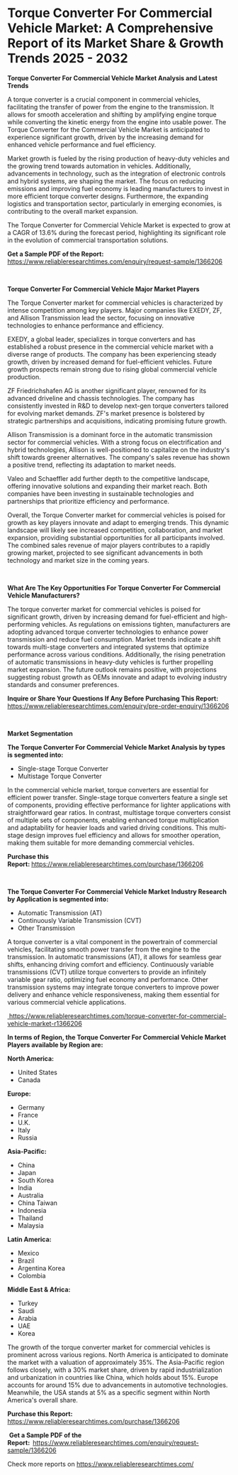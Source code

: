 <p><h1>Torque Converter For Commercial Vehicle Market: A Comprehensive Report of its Market Share & Growth Trends 2025 - 2032</h1></p><p><strong>Torque Converter For Commercial Vehicle Market Analysis and Latest Trends</strong></p>
<p><p>A torque converter is a crucial component in commercial vehicles, facilitating the transfer of power from the engine to the transmission. It allows for smooth acceleration and shifting by amplifying engine torque while converting the kinetic energy from the engine into usable power. The Torque Converter for the Commercial Vehicle Market is anticipated to experience significant growth, driven by the increasing demand for enhanced vehicle performance and fuel efficiency. </p><p>Market growth is fueled by the rising production of heavy-duty vehicles and the growing trend towards automation in vehicles. Additionally, advancements in technology, such as the integration of electronic controls and hybrid systems, are shaping the market. The focus on reducing emissions and improving fuel economy is leading manufacturers to invest in more efficient torque converter designs. Furthermore, the expanding logistics and transportation sector, particularly in emerging economies, is contributing to the overall market expansion. </p><p>The Torque Converter for Commercial Vehicle Market is expected to grow at a CAGR of 13.6% during the forecast period, highlighting its significant role in the evolution of commercial transportation solutions.</p></p>
<p><strong>Get a Sample PDF of the Report:&nbsp;</strong> <a href="https://www.reliableresearchtimes.com/enquiry/request-sample/1366206?utm_campaign=2220&utm_medium=2&utm_source=Github&utm_content=ia&utm_term=22032025&utm_id=torque-converter-for-commercial-vehicle">https://www.reliableresearchtimes.com/enquiry/request-sample/1366206</a></p>
<p>&nbsp;</p>
<p><strong>Torque Converter For Commercial Vehicle Major Market Players</strong></p>
<p><p>The Torque Converter market for commercial vehicles is characterized by intense competition among key players. Major companies like EXEDY, ZF, and Allison Transmission lead the sector, focusing on innovative technologies to enhance performance and efficiency.</p><p>EXEDY, a global leader, specializes in torque converters and has established a robust presence in the commercial vehicle market with a diverse range of products. The company has been experiencing steady growth, driven by increased demand for fuel-efficient vehicles. Future growth prospects remain strong due to rising global commercial vehicle production.</p><p>ZF Friedrichshafen AG is another significant player, renowned for its advanced driveline and chassis technologies. The company has consistently invested in R&D to develop next-gen torque converters tailored for evolving market demands. ZF's market presence is bolstered by strategic partnerships and acquisitions, indicating promising future growth.</p><p>Allison Transmission is a dominant force in the automatic transmission sector for commercial vehicles. With a strong focus on electrification and hybrid technologies, Allison is well-positioned to capitalize on the industry's shift towards greener alternatives. The company's sales revenue has shown a positive trend, reflecting its adaptation to market needs.</p><p>Valeo and Schaeffler add further depth to the competitive landscape, offering innovative solutions and expanding their market reach. Both companies have been investing in sustainable technologies and partnerships that prioritize efficiency and performance.</p><p>Overall, the Torque Converter market for commercial vehicles is poised for growth as key players innovate and adapt to emerging trends. This dynamic landscape will likely see increased competition, collaboration, and market expansion, providing substantial opportunities for all participants involved. The combined sales revenue of major players contributes to a rapidly growing market, projected to see significant advancements in both technology and market size in the coming years.</p></p>
<p>&nbsp;</p>
<p><strong>What Are The Key Opportunities For Torque Converter For Commercial Vehicle Manufacturers?</strong></p>
<p><p>The torque converter market for commercial vehicles is poised for significant growth, driven by increasing demand for fuel-efficient and high-performing vehicles. As regulations on emissions tighten, manufacturers are adopting advanced torque converter technologies to enhance power transmission and reduce fuel consumption. Market trends indicate a shift towards multi-stage converters and integrated systems that optimize performance across various conditions. Additionally, the rising penetration of automatic transmissions in heavy-duty vehicles is further propelling market expansion. The future outlook remains positive, with projections suggesting robust growth as OEMs innovate and adapt to evolving industry standards and consumer preferences.</p></p>
<p><strong>Inquire or Share Your Questions If Any Before Purchasing This Report:</strong> <a href="https://www.reliableresearchtimes.com/enquiry/pre-order-enquiry/1366206?utm_campaign=2220&utm_medium=2&utm_source=Github&utm_content=ia&utm_term=22032025&utm_id=torque-converter-for-commercial-vehicle">https://www.reliableresearchtimes.com/enquiry/pre-order-enquiry/1366206</a></p>
<p>&nbsp;</p>
<p><strong>Market Segmentation</strong></p>
<p><strong>The Torque Converter For Commercial Vehicle Market Analysis by types is segmented into:</strong></p>
<p><ul><li>Single-stage Torque Converter</li><li>Multistage Torque Converter</li></ul></p>
<p><p>In the commercial vehicle market, torque converters are essential for efficient power transfer. Single-stage torque converters feature a single set of components, providing effective performance for lighter applications with straightforward gear ratios. In contrast, multistage torque converters consist of multiple sets of components, enabling enhanced torque multiplication and adaptability for heavier loads and varied driving conditions. This multi-stage design improves fuel efficiency and allows for smoother operation, making them suitable for more demanding commercial vehicles.</p></p>
<p><strong>Purchase this Report:&nbsp;</strong><a href="https://www.reliableresearchtimes.com/purchase/1366206?utm_campaign=2220&utm_medium=2&utm_source=Github&utm_content=ia&utm_term=22032025&utm_id=torque-converter-for-commercial-vehicle">https://www.reliableresearchtimes.com/purchase/1366206</a></p>
<p>&nbsp;</p>
<p><strong>The Torque Converter For Commercial Vehicle Market Industry Research by Application is segmented into:</strong></p>
<p><ul><li>Automatic Transmission (AT)</li><li>Continuously Variable Transmission (CVT)</li><li>Other Transmission</li></ul></p>
<p><p>A torque converter is a vital component in the powertrain of commercial vehicles, facilitating smooth power transfer from the engine to the transmission. In automatic transmissions (AT), it allows for seamless gear shifts, enhancing driving comfort and efficiency. Continuously variable transmissions (CVT) utilize torque converters to provide an infinitely variable gear ratio, optimizing fuel economy and performance. Other transmission systems may integrate torque converters to improve power delivery and enhance vehicle responsiveness, making them essential for various commercial vehicle applications.</p></p>
<p><a href="https://www.reliableresearchtimes.com/torque-converter-for-commercial-vehicle-market-r1366206?utm_campaign=2220&utm_medium=2&utm_source=Github&utm_content=ia&utm_term=22032025&utm_id=torque-converter-for-commercial-vehicle">&nbsp;https://www.reliableresearchtimes.com/torque-converter-for-commercial-vehicle-market-r1366206</a></p>
<p><strong>In terms of Region, the Torque Converter For Commercial Vehicle Market Players available by Region are:</strong></p>
<p>
    <p> <strong> North America: </strong>
        <ul>
            <li>United States</li>
            <li>Canada</li>
        </ul>
        </p> 
    <p> <strong> Europe: </strong>
        <ul>
            <li>Germany</li>
            <li>France</li>
            <li>U.K.</li>
            <li>Italy</li>
            <li>Russia</li>
        </ul>
        </p> 
    <p> <strong> Asia-Pacific: </strong>
        <ul>
            <li>China</li>
            <li>Japan</li>
            <li>South Korea</li>
            <li>India</li>
            <li>Australia</li>
            <li>China Taiwan</li>
            <li>Indonesia</li>
            <li>Thailand</li>
            <li>Malaysia</li>
        </ul>
        </p> 
    <p> <strong> Latin America: </strong>
        <ul>
            <li>Mexico</li>
            <li>Brazil</li>
            <li>Argentina Korea</li>
            <li>Colombia</li>
        </ul>
        </p> 
    <p> <strong> Middle East & Africa: </strong>
        <ul>
            <li>Turkey</li>
            <li>Saudi</li>
            <li>Arabia</li>
            <li>UAE</li>
            <li>Korea</li>
        </ul>
    </p>
    </p>
<p><p>The growth of the torque converter market for commercial vehicles is prominent across various regions. North America is anticipated to dominate the market with a valuation of approximately 35%. The Asia-Pacific region follows closely, with a 30% market share, driven by rapid industrialization and urbanization in countries like China, which holds about 15%. Europe accounts for around 15% due to advancements in automotive technologies. Meanwhile, the USA stands at 5% as a specific segment within North America's overall share.</p></p>
<p><strong>Purchase this Report: </strong><a href="https://www.reliableresearchtimes.com/purchase/1366206?utm_campaign=2220&utm_medium=2&utm_source=Github&utm_content=ia&utm_term=22032025&utm_id=torque-converter-for-commercial-vehicle">https://www.reliableresearchtimes.com/purchase/1366206</a></p>
<p>&nbsp;<strong>Get a Sample PDF of the Report:&nbsp;&nbsp;</strong><a href="https://www.reliableresearchtimes.com/enquiry/request-sample/1366206?utm_campaign=2220&utm_medium=2&utm_source=Github&utm_content=ia&utm_term=22032025&utm_id=torque-converter-for-commercial-vehicle">https://www.reliableresearchtimes.com/enquiry/request-sample/1366206</a></p>
<p><strong></strong></p>
<p>Check more reports on <a href="https://www.reliableresearchtimes.com/?utm_campaign=2220&utm_medium=2&utm_source=Github&utm_content=ia&utm_term=22032025&utm_id=torque-converter-for-commercial-vehicle">https://www.reliableresearchtimes.com/</a></p>
